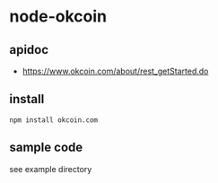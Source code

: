 # node-okcoin

## apidoc

* https://www.okcoin.com/about/rest_getStarted.do

## install

```
npm install okcoin.com
```

## sample code

see example directory


